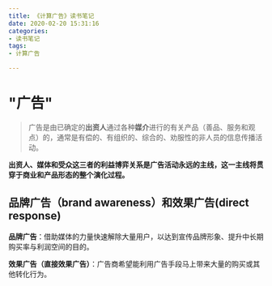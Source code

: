 ```yaml
---
title: 《计算广告》读书笔记
date: 2020-02-20 15:31:16
categories:
- 读书笔记
tags:
- 计算广告

---
```

# "广告"

> 广告是由已确定的**出资人**通过各种**媒介**进行的有关产品（善品、服务和观点）的，通常是有偿的、有组织的、综合的、劝服性的非人员的信息传播活动。

**出资人、媒体和受众这三者的利益博弈关系是广告活动永远的主线，这一主线将贯穿于商业和产品形态的整个演化过程。**

## 品牌广告（brand awareness）和效果广告(direct response)

**品牌广告**：借助媒体的力量快速解除大量用户，以达到宣传品牌形象、提升中长期购买率与利润空间的目的。

**效果广告（直接效果广告）**：广告商希望能利用广告手段马上带来大量的购买或其他转化行为。